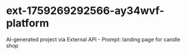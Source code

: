 # ext-1759269292566-ay34wvf-platform
AI-generated project via External API - Prompt: landing page for candle shop
